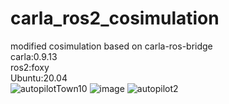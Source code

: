 # carla_ros2_cosimulation
modified cosimulation based on carla-ros-bridge  
carla:0.9.13  
ros2:foxy  
Ubuntu:20.04  
![autopilotTown10](https://github.com/Eisoc/carla_ros2_cosimulation/assets/123466990/ffb2e61f-70a1-4211-a7c8-1e2ed105dd67)
![image](https://user-images.githubusercontent.com/123466990/233664194-7e206a4f-fe12-426d-b567-169fbea383b1.png)
![autopilot2](https://github.com/Eisoc/carla_ros2_cosimulation/assets/123466990/c54d8788-da5f-45d1-b4e5-9923a5832541)

